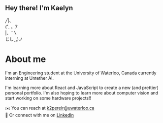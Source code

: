 ## Hey there! I'm Kaelyn 
╱|、<br>
(˚ˎ 。7<br>
 |、˜〵<br>
じしˍ,)ノ


# About me 
I'm an Engineering student at the University of Waterloo, Canada currently interning at Untether AI. 

I'm learning more about React and JavaScript to create a new (and prettier) personal portfolio.
I'm also hoping to learn more about computer vision and start working on some hardware projects!! 

✉️ You can reach at k2pereir@uwaterloo.ca <br>
🤝 Or connect with me on [LinkedIn](www.linkedin.com/in/kaelyn-pereira)

<!--
**k2pereir/k2pereir** is a ✨ _special_ ✨ repository because its `README.md` (this file) appears on your GitHub profile.

Here are some ideas to get you started:

- 🔭 I’m currently working on ...
- 🌱 I’m currently learning ...
- 👯 I’m looking to collaborate on ...
- 🤔 I’m looking for help with ...
- 💬 Ask me about ...
- 📫 How to reach me: ...
- 😄 Pronouns: ...
- ⚡ Fun fact: ...
-->
